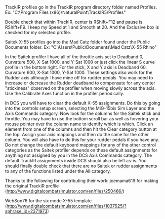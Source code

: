 TrackIR profiles go in the TrackIR program directory folder named Profiles. Ex: "C:\Program Files (x86)\NaturalPoint\TrackIR5\Profiles"

Double check that within TrackIR, center is RShift+F12 and pause is RShift+F9. I keep my Speed at 1 and Smooth at 20. And the Exclusive box is checked for my selected profile.


Saitek X-55 profiles go into the Mad Catz folder found under the Public Documents folder. Ex: "C:\Users\Public\Documents\Mad Catz\X-55 Rhino"

In the Saitek profiler I have all of the throttle axis set to Deadband 0, Curvature 500, X-Sat 1000, and Y-Sat 1000 or just click the linear S curve profile in the bottom right. For the stick, X and Y axis is Deadband 60, Curvature 600, X-Sat 1000, Y-Sat 1000. These settings also work for the Rudder axis although I have mine off for rudder pedals. You may need to increase or decrease the Rudder deadband to compensate for any center "stickiness" observed on the profiler when moving slowly across the axis. Use the Calibrate Axes function in the profiler periodically.

In DCS you will have to clear the default X-55 assignments. Do this by going into the controls setup screen, selecting the MiG-15bis Sim Layer and the Axis Commands category. Now look for the columns for the Saitek stick and throttle. You may have to use the bottom scroll bar as well as hovering your mouse pointer over the column name to identify which is which. Click an element from one of the columns and then hit the Clear category button at the top. Assign your axis mappings and then do the same for the other column. You will also have to do this for your rudder pedals if you have any. Do not change the default keyboard mappings for any of the other control categories as the Saitek profiler depends on these default assignments for anything not assigned by you in the DCS Axis Commands category. The default TrackIR assignments inside DCS should also be left as-is. You should finally double check that there are no Saitek or rudder assignments to any of the functions listed under the All category. 

Thanks to the following for contributing their work:
joemama619 for making the original TrackIR profile (http://www.digitalcombatsimulator.com/en/files/250466/)

WebSon76 for the six mode X-55 template (http://www.digitalcombatsimulator.com/en/files/1037925/?sphrase_id=2371973)